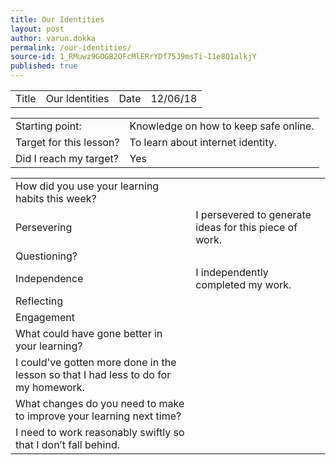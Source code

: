```yaml
---
title: Our Identities
layout: post
author: varun.dokka
permalink: /our-identities/
source-id: 1_RMuwz9GOGB2OFcMlERrYDf75J9msTi-I1e8Q1alkjY
published: true
---
```

<table>
  <tr>
    <td>Title</td>
    <td>Our Identities</td>
    <td>Date</td>
    <td>12/06/18</td>
  </tr>
</table>


<table>
  <tr>
    <td>Starting point:</td>
    <td>Knowledge on how to keep safe online.</td>
  </tr>
  <tr>
    <td>Target for this lesson?</td>
    <td>To learn about internet identity.</td>
  </tr>
  <tr>
    <td>Did I reach my target? </td>
    <td>Yes</td>
  </tr>
</table>


<table>
  <tr>
    <td>How did you use your learning habits this week?</td>
    <td></td>
  </tr>
  <tr>
    <td>Persevering</td>
    <td>I persevered to generate ideas for this piece of work.</td>
  </tr>
  <tr>
    <td>Questioning?</td>
    <td></td>
  </tr>
  <tr>
    <td>Independence</td>
    <td>I independently completed my work.</td>
  </tr>
  <tr>
    <td>Reflecting</td>
    <td></td>
  </tr>
  <tr>
    <td>Engagement</td>
    <td></td>
  </tr>
  <tr>
    <td>What could have gone better in your learning?</td>
    <td></td>
  </tr>
  <tr>
    <td>I could've gotten more done in the lesson so that I had less to do for my homework.</td>
    <td></td>
  </tr>
  <tr>
    <td>What changes do you need to make to improve your learning next time?</td>
    <td></td>
  </tr>
  <tr>
    <td>I need to work reasonably swiftly so that I don’t fall behind.</td>
    <td></td>
  </tr>
</table>


